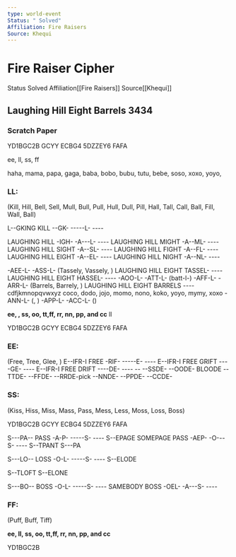 ```yaml
---
type: world-event
Status: " Solved"
Affiliation: Fire Raisers
Source: Khequi
---
```


# Fire Raiser Cipher
<span class="dataview inline-field"><span class="inline-field-key">Status</span><span class="inline-field-value"> Solved</span></span>
<span class="dataview inline-field"><span class="inline-field-key">Affiliation</span><span class="inline-field-value">[[Fire Raisers]]</span></span>
<span class="dataview inline-field"><span class="inline-field-key">Source</span><span class="inline-field-value">[[Khequi]]</span></span>

## Laughing Hill Eight Barrels 3434

### Scratch Paper
 
YD1BGC2B GCYY ECBG4 5DZZEY6 FAFA

ee, ll, ss,  ff

haha, mama, papa, gaga, baba, bobo, bubu, tutu, bebe, soso, xoxo, yoyo, 

### LL: 
(Kill, Hill, Bell, Sell, Mull, Bull, Pull, Hull, Dull, Pill, Hall, Tall, Call, Ball, Fill, Wall, Ball)

L--GKING KILL --GK- -----L- ----

LAUGHING HILL -IGH- -A---L- ----
	LAUGHING HILL MIGHT -A--ML- ----
	LAUGHING HILL SIGHT -A--SL- ----
	LAUGHING HILL FIGHT -A--FL- ----
	LAUGHING HILL EIGHT -A--EL- ----
	LAUGHING HILL NIGHT -A--NL- ----

-AEE-L-
-ASS-L- (Tassely, Vassely, )
	LAUGHING HILL EIGHT TASSEL- ----
	LAUGHING HILL EIGHT HASSEL- ----
-AOO-L-
-ATT-L- (batt-l-)
-AFF-L-
-ARR-L- (Barrels, Barrely,  )
	LAUGHING HILL EIGHT BARRELS ----
	cdfjkmnopqvwxyz
		coco, dodo, jojo, momo, nono, koko, yoyo, mymy, xoxo
-ANN-L- (, )
-APP-L-
-ACC-L- ()

**ee, , ss, oo, tt,ff, rr, nn, pp, and cc**
ll

YD1BGC2B GCYY ECBG4 5DZZEY6 FAFA

### EE: 
(Free, Tree, Glee, )
E--IFR-I FREE -RIF- -----E- ----
E--IFR-I FREE GRIFT ----GE- ----
E--IFR-I FREE DRIFT ----DE- ----
	--	--SSDE-
	--OODE-
		BLOODE
	--TTDE-
	--FFDE-
	--RRDE-pick 
	--NNDE-
	--PPDE-
	--CCDE-
 

### SS: 
(Kiss, Hiss, Miss, Mass, Pass, Mess, Less, Moss, Loss, Boss)

YD1BGC2B GCYY ECBG4 5DZZEY6 FAFA

S---PA-- PASS -A-P- -----S- ----
S--EPAGE
	SOMEPAGE PASS -AEP- -O---S- ----
S--TPANT
S---PA

S---LO-- LOSS -O-L- -----S- ----
S--ELODE

S--TLOFT
S--ELONE

S---BO-- BOSS -O-L- -----S- ----
SAMEBODY BOSS -OEL- -A---S- ----

### FF:
(Puff, Buff, Tiff)


**ee, ll, ss, oo, tt,ff, rr, nn, pp, and cc**

YD1BGC2B

